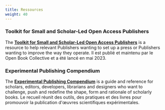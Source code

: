 ```yaml
---
title: Ressources
weight: 40
---
```


### Toolkit for Small and Scholar-Led Open Access Publishers

The **[Toolkit for Small and Scholar-Led Open Access Publishers](https://toolkit.openbookcollective.org/)** is a resource to help relevant Publishers wanting to set up a press or Publishers wanting to improve the way they operate. Il est publié et maintenu par le Open Book Collective et a été lancé en mai 2023.

### Experimental Publishing Compendium

The **[Experimental Publishing Compendium](https://compendium.copim.ac.uk/)** is a guide and reference for scholars, editors, developers, librarians and designers who want to challenge, push and redefine the shape, form and rationale of scholarly books. Le recueil réunit des outils, des pratiques et des livres pour promouvoir la publication d'œuvres scientifiques expérimentales.